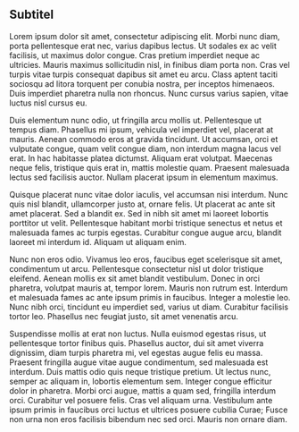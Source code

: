## Subtitel

Lorem ipsum dolor sit amet, consectetur adipiscing elit. Morbi nunc diam, porta pellentesque erat nec, varius dapibus lectus. Ut sodales ex ac velit facilisis, ut maximus dolor congue. Cras pretium imperdiet neque ac ultricies. Mauris maximus sollicitudin nisl, in finibus diam porta non. Cras vel turpis vitae turpis consequat dapibus sit amet eu arcu. Class aptent taciti sociosqu ad litora torquent per conubia nostra, per inceptos himenaeos. Duis imperdiet pharetra nulla non rhoncus. Nunc cursus varius sapien, vitae luctus nisl cursus eu.

Duis elementum nunc odio, ut fringilla arcu mollis ut. Pellentesque ut tempus diam. Phasellus mi ipsum, vehicula vel imperdiet vel, placerat at mauris. Aenean commodo eros at gravida tincidunt. Ut accumsan, orci et vulputate congue, quam velit congue diam, non interdum magna lacus vel erat. In hac habitasse platea dictumst. Aliquam erat volutpat. Maecenas neque felis, tristique quis erat in, mattis molestie quam. Praesent malesuada lectus sed facilisis auctor. Nullam placerat ipsum in elementum maximus.

Quisque placerat nunc vitae dolor iaculis, vel accumsan nisi interdum. Nunc quis nisl blandit, ullamcorper justo at, ornare felis. Ut placerat ac ante sit amet placerat. Sed a blandit ex. Sed in nibh sit amet mi laoreet lobortis porttitor ut velit. Pellentesque habitant morbi tristique senectus et netus et malesuada fames ac turpis egestas. Curabitur congue augue arcu, blandit laoreet mi interdum id. Aliquam ut aliquam enim.

Nunc non eros odio. Vivamus leo eros, faucibus eget scelerisque sit amet, condimentum ut arcu. Pellentesque consectetur nisl ut dolor tristique eleifend. Aenean mollis ex sit amet blandit vestibulum. Donec in orci pharetra, volutpat mauris at, tempor lorem. Mauris non rutrum est. Interdum et malesuada fames ac ante ipsum primis in faucibus. Integer a molestie leo. Nunc nibh orci, tincidunt eu imperdiet sed, varius ut diam. Curabitur facilisis tortor leo. Phasellus nec feugiat justo, sit amet venenatis arcu.

Suspendisse mollis at erat non luctus. Nulla euismod egestas risus, ut pellentesque tortor finibus quis. Phasellus auctor, dui sit amet viverra dignissim, diam turpis pharetra mi, vel egestas augue felis eu massa. Praesent fringilla augue vitae augue condimentum, sed malesuada est interdum. Duis mattis odio quis neque tristique pretium. Ut lectus nunc, semper ac aliquam in, lobortis elementum sem. Integer congue efficitur dolor in pharetra. Morbi orci augue, mattis a quam sed, fringilla interdum orci. Curabitur vel posuere felis. Cras vel aliquam urna. Vestibulum ante ipsum primis in faucibus orci luctus et ultrices posuere cubilia Curae; Fusce non urna non eros facilisis bibendum nec sed orci. Mauris non ornare diam.
